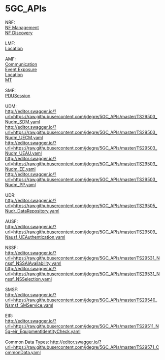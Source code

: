 # 5GC_APIs


NRF:<br>
<a href="https://editor.swagger.io/?url=https://raw.githubusercontent.com/jdegre/5GC_APIs/master/TS29510_Nnrf_NFManagement.yaml">NF Management</a><br>
<a href="https://editor.swagger.io/?url=https://raw.githubusercontent.com/jdegre/5GC_APIs/master/TS29510_Nnrf_NFDiscovery.yaml">NF Discovery</a><br>
<br>
LMF:<br>
<a href="https://editor.swagger.io/?url=https://raw.githubusercontent.com/jdegre/5GC_APIs/master/TS29572_Nlmf_Location.yaml">Location</a><br>
<br>
AMF:<br>
<a href="https://editor.swagger.io/?url=https://raw.githubusercontent.com/jdegre/5GC_APIs/master/TS29518_Namf_Communication.yaml">Communication</a><br>
<a href="https://editor.swagger.io/?url=https://raw.githubusercontent.com/jdegre/5GC_APIs/master/TS29518_Namf_EventExposure.yaml">Event Exposure</a><br>
<a href="http://editor.swagger.io/?url=https://raw.githubusercontent.com/jdegre/5GC_APIs/master/TS29518_Namf_Location.yaml">Location</a><br>
<a href="http://editor.swagger.io/?url=https://raw.githubusercontent.com/jdegre/5GC_APIs/master/TS29518_Namf_MT.yaml">MT</a><br>
<br>
SMF:<br>
<a href="http://editor.swagger.io/?url=https://raw.githubusercontent.com/jdegre/5GC_APIs/master/TS29502_Nsmf_PDUSession.yaml">PDUSession</a><br>
<br>
UDM:<br>
http://editor.swagger.io/?url=https://raw.githubusercontent.com/jdegre/5GC_APIs/master/TS29503_Nudm_SDM.yaml<br>
http://editor.swagger.io/?url=https://raw.githubusercontent.com/jdegre/5GC_APIs/master/TS29503_Nudm_UECM.yaml<br>
http://editor.swagger.io/?url=https://raw.githubusercontent.com/jdegre/5GC_APIs/master/TS29503_Nudm_UEAU.yaml<br>
http://editor.swagger.io/?url=https://raw.githubusercontent.com/jdegre/5GC_APIs/master/TS29503_Nudm_EE.yaml<br>
http://editor.swagger.io/?url=https://raw.githubusercontent.com/jdegre/5GC_APIs/master/TS29503_Nudm_PP.yaml<br>
<br>
UDR:<br>
http://editor.swagger.io/?url=https://raw.githubusercontent.com/jdegre/5GC_APIs/master/TS29505_Nudr_DataRepository.yaml<br>
<br>
AUSF:<br>
http://editor.swagger.io/?url=https://raw.githubusercontent.com/jdegre/5GC_APIs/master/TS29509_Nausf_UEAuthentication.yaml<br>
<br>
NSSF:<br>
http://editor.swagger.io/?url=https://raw.githubusercontent.com/jdegre/5GC_APIs/master/TS29531_Nnssf_NSSAIAvailability.yaml<br>
http://editor.swagger.io/?url=https://raw.githubusercontent.com/jdegre/5GC_APIs/master/TS29531_Nnssf_NSSelection.yaml<br>
<br>
SMSF:<br>
http://editor.swagger.io/?url=https://raw.githubusercontent.com/jdegre/5GC_APIs/master/TS29540_Nsmsf_SMService.yaml<br>
<br>
EIR:<br>
http://editor.swagger.io/?url=https://raw.githubusercontent.com/jdegre/5GC_APIs/master/TS29511_N5g-eir_EquipmentIdentityCheck.yaml<br>
<br>
Common Data Types:
http://editor.swagger.io/?url=https://raw.githubusercontent.com/jdegre/5GC_APIs/master/TS29571_CommonData.yaml<br>

